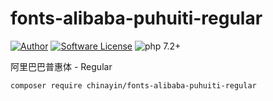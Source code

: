 # fonts-alibaba-puhuiti-regular

[![Author](https://img.shields.io/badge/author-@chinayin-blue.svg)](https://github.com/chinayin)
[![Software License](https://img.shields.io/badge/license-Apache--2.0-brightgreen.svg)](LICENSE)
![php 7.2+](https://img.shields.io/badge/php-min%207.0-red.svg)

阿里巴巴普惠体 - Regular

```bash
composer require chinayin/fonts-alibaba-puhuiti-regular
```

